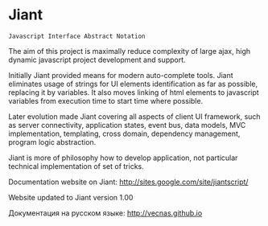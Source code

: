 Jiant
=====

    Javascript Interface Abstract Notation

The aim of this project is maximally reduce complexity of large ajax, high dynamic 
javascript project development and support. 

Initially Jiant provided means for modern auto-complete tools. Jiant eliminates usage of strings for UI elements identification as far as possible, replacing it by variables. It also moves linking of html elements to javascript variables  from execution time to start time where possible.

Later evolution made Jiant covering all aspects of client UI framework, such as server connectivity, application states, event bus, data models, MVC implementation, templating, cross domain, dependency management, program logic abstraction.

Jiant is more of philosophy how to develop application, not particular technical implementation of set of tricks.

Documentation website on Jiant: http://sites.google.com/site/jiantscript/

Website updated to Jiant version 1.00

Документация на русском языке: http://vecnas.github.io
